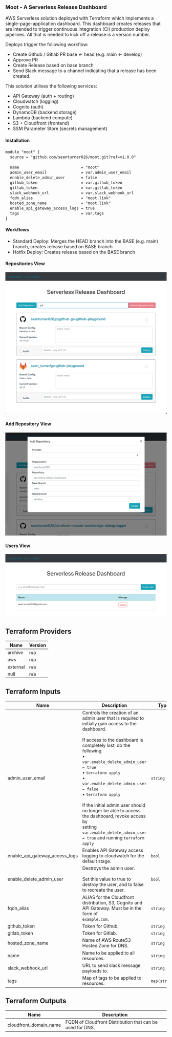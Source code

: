 ### Moot - A Serverless Release Dashboard

AWS Serverless solution deployed with Terraform which implements a single-page-application dashboard. This dashboard creates releases that are intended to trigger continuous integration (CI) production deploy pipelines. All that is needed to kick off a release is a version number.

Deploys trigger the following workflow:
  - Create Github / Gitlab PR base <- head (e.g. main <- develop)
  - Approve PR
  - Create Release based on base branch
  - Send Slack message to a channel indicating that a release has been created.

This solution utilises the following services:
  - API Gateway (auth + routing)
  - Cloudwatch (logging)
  - Cognito (auth)
  - DynamoDB (backend storage)
  - Lambda (backend compute)
  - S3 + Cloudfront (frontend)
  - SSM Parameter Store (secrets management)

#### Installation

```hcl
module "moot" {
  source = "github.com/seanturner026/moot.git?ref=v1.0.0"

  name                           = "moot"
  admin_user_email               = var.admin_user_email
  enable_delete_admin_user       = false
  github_token                   = var.github_token
  gitlab_token                   = var.gitlab_token
  slack_webhook_url              = var.slack_webhook_url
  fqdn_alias                     = "moot.link"
  hosted_zone_name               = "moot.link"
  enable_api_gateway_access_logs = true
  tags                           = var.tags
}
```

#### Workflows

- Standard Deploy: Merges the HEAD branch into the BASE (e.g. main) branch, creates release based on BASE branch
- Hotfix Deploy: Creates release based on the BASE branch


#### Repositories View

![alt text](https://github.com/seanturner026/moot/blob/main/assets/repositories.png?raw=true)

#### Add Repository View
![alt text](https://github.com/seanturner026/moot/blob/main/assets/repositories-add.png?raw=true)

#### Users View

![alt text](https://github.com/seanturner026/moot/blob/main/assets/users.png?raw=true)

## Terraform Providers

| Name | Version |
|------|---------|
| archive | n/a |
| aws | n/a |
| external | n/a |
| null | n/a |

## Terraform Inputs

| Name | Description | Type | Default | Required |
|------|-------------|------|---------|:--------:|
| admin\_user\_email | Controls the creation of an admin user that is required to initially gain access to the<br>dashboard.<br><br>If access to the dashboard is completely lost, do the following<br>• `var.enable_delete_admin_user = true`<br>• `terraform apply`<br>• `var.enable_delete_admin_user = false`<br>• `terraform apply`<br><br>If the initial admin user should no longer be able to access the dashboard, revoke access by<br>setting `var.enable_delete_admin_user = true` and running `terraform apply` | `string` | `""` | no |
| enable\_api\_gateway\_access\_logs | Enables API Gateway access logging to cloudwatch for the default stage. | `bool` | `false` | no |
| enable\_delete\_admin\_user | Destroys the admin user.<br><br>Set this value to true to destroy the user, and to false to recreate the user. | `bool` | `false` | no |
| fqdn\_alias | ALIAS for the Cloudfront distribution, S3, Cognito and API Gateway. Must be in the form of<br>`example.com`. | `string` | `""` | no |
| github\_token | Token for Github. | `string` | `""` | no |
| gitlab\_token | Token for Gitlab. | `string` | `""` | no |
| hosted\_zone\_name | Name of AWS Route53 Hosted Zone for DNS. | `string` | `""` | no |
| name | Name to be applied to all resources. | `string` | `"release_dashboard"` | no |
| slack\_webhook\_url | URL to send slack message payloads to. | `string` | `""` | no |
| tags | Map of tags to be applied to resources. | `map(string)` | `{}` | no |

## Terraform Outputs

| Name | Description |
|------|-------------|
| cloudfront\_domain\_name | FQDN of Cloudfront Distribution that can be used for DNS. |

